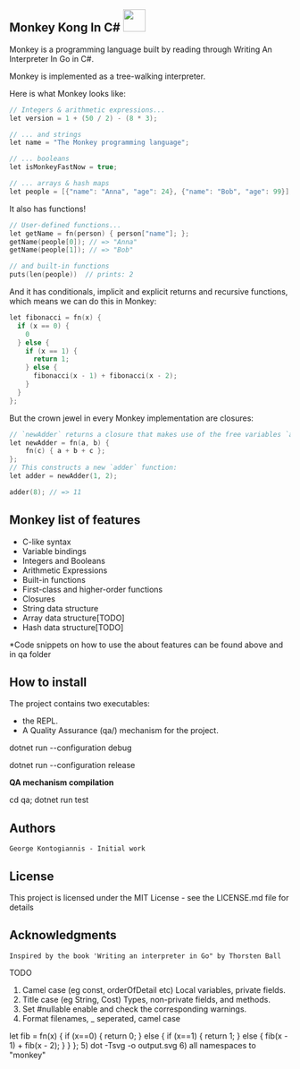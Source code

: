## Monkey Kong In C#   <img src="conf/gorilla-facing-right.png" width="40">
Monkey is a programming language built by reading through Writing An Interpreter In Go in C#.

Monkey is implemented as a tree-walking interpreter.

Here is what Monkey looks like:

```c++
// Integers & arithmetic expressions...
let version = 1 + (50 / 2) - (8 * 3);

// ... and strings
let name = "The Monkey programming language";

// ... booleans
let isMonkeyFastNow = true;

// ... arrays & hash maps
let people = [{"name": "Anna", "age": 24}, {"name": "Bob", "age": 99}];
```

It also has functions!

```c++
// User-defined functions...
let getName = fn(person) { person["name"]; };
getName(people[0]); // => "Anna"
getName(people[1]); // => "Bob"

// and built-in functions
puts(len(people))  // prints: 2
```

And it has conditionals, implicit and explicit returns and recursive functions, which means we can do this in Monkey:

```c++
let fibonacci = fn(x) {
  if (x == 0) {
    0
  } else {
    if (x == 1) {
      return 1;
    } else {
      fibonacci(x - 1) + fibonacci(x - 2);
    }
  }
};
```

But the crown jewel in every Monkey implementation are closures:

```c++
// `newAdder` returns a closure that makes use of the free variables `a` and `b`:
let newAdder = fn(a, b) {
    fn(c) { a + b + c };
};
// This constructs a new `adder` function:
let adder = newAdder(1, 2);

adder(8); // => 11
```

## Monkey list of features

* C-like syntax
* Variable bindings
* Integers and Booleans
* Arithmetic Expressions
* Built-in functions
* First-class and higher-order functions
* Closures
* String data structure
* Array data structure[TODO]
* Hash data structure[TODO]

*Code snippets on how to use the about features can be found above and in qa folder
 

## How to install
The project contains two executables:
* the REPL.
* A Quality Assurance (qa/) mechanism for the project.

dotnet run --configuration debug

dotnet run --configuration release

__QA mechanism compilation__

cd qa; dotnet run test



## Authors

    George Kontogiannis - Initial work

## License

This project is licensed under the MIT License - see the LICENSE.md file for details

## Acknowledgments
    Inspired by the book 'Writing an interpreter in Go" by Thorsten Ball



TODO
1) Camel case (eg const, orderOfDetail etc) Local variables, private fields.
2) Title case (eg String, Cost) Types, non-private fields, and methods.
3) Set #nullable enable and check the corresponding warnings.
4) Format filenames, _ seperated, camel case
 
let fib = fn(x) { if (x==0) { return 0; } else { if (x==1) { return 1; } else { fib(x - 1) + fib(x - 2); } } };
5) dot -Tsvg -o output.svg
6) all namespaces to "monkey"
